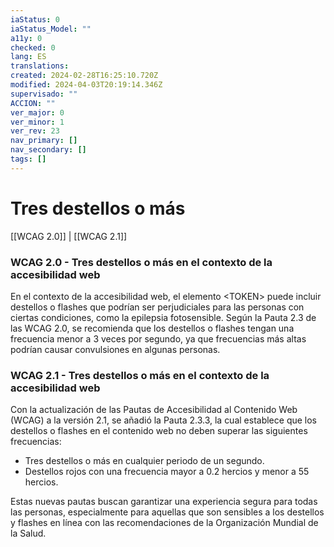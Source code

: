 ```yaml
---
iaStatus: 0
iaStatus_Model: ""
a11y: 0
checked: 0
lang: ES
translations: 
created: 2024-02-28T16:25:10.720Z
modified: 2024-04-03T20:19:14.346Z
supervisado: ""
ACCION: ""
ver_major: 0
ver_minor: 1
ver_rev: 23
nav_primary: []
nav_secondary: []
tags: []
---
```

# Tres destellos o más

[[WCAG 2.0]] | [[WCAG 2.1]]

### WCAG 2.0 - Tres destellos o más en el contexto de la accesibilidad web

En el contexto de la accesibilidad web, el elemento \<TOKEN> puede incluir destellos o flashes que podrían ser perjudiciales para las personas con ciertas condiciones, como la epilepsia fotosensible. Según la Pauta 2.3 de las WCAG 2.0, se recomienda que los destellos o flashes tengan una frecuencia menor a 3 veces por segundo, ya que frecuencias más altas podrían causar convulsiones en algunas personas.

### WCAG 2.1 - Tres destellos o más en el contexto de la accesibilidad web

Con la actualización de las Pautas de Accesibilidad al Contenido Web (WCAG) a la versión 2.1, se añadió la Pauta 2.3.3, la cual establece que los destellos o flashes en el contenido web no deben superar las siguientes frecuencias: 

- Tres destellos o más en cualquier periodo de un segundo.
- Destellos rojos con una frecuencia mayor a 0.2 hercios y menor a 55 hercios.

Estas nuevas pautas buscan garantizar una experiencia segura para todas las personas, especialmente para aquellas que son sensibles a los destellos y flashes en línea con las recomendaciones de la Organización Mundial de la Salud.
